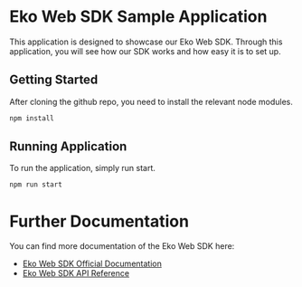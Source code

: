 # Eko Web SDK Sample Application

This application is designed to showcase our Eko Web SDK. Through this application, you will see how our SDK works and how easy it is to set up.

## Getting Started

After cloning the github repo, you need to install the relevant node modules.

```javascript
npm install
```

## Running Application

To run the application, simply run start.

```javascript
npm run start
```

# Further Documentation

You can find more documentation of the Eko Web SDK here:

* [Eko Web SDK Official Documentation](https://docs.ekomedia.technology/web/start)
* [Eko Web SDK API Reference](https://docs.ekomedia.technology/web/start)